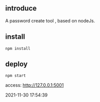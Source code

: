 ## introduce

A password create tool , based on nodeJs.



## install

```
npm install
```



## deploy

```
npm start
```

access: http://127.0.0.1:5001









2021-11-30 17:54:39 